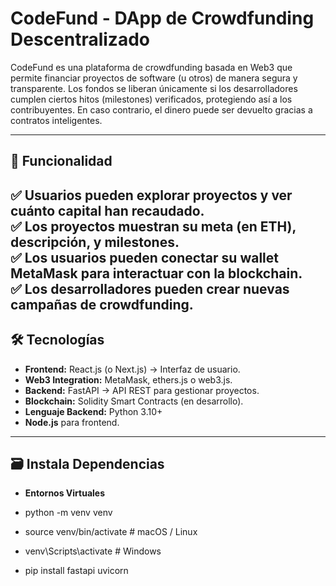 # CodeFund - DApp de Crowdfunding Descentralizado

CodeFund es una plataforma de crowdfunding basada en Web3 que permite financiar proyectos de software (u otros) de manera segura y transparente. Los fondos se liberan únicamente si los desarrolladores cumplen ciertos hitos (milestones) verificados, protegiendo así a los contribuyentes. En caso contrario, el dinero puede ser devuelto gracias a contratos inteligentes.

---

## 🚀 Funcionalidad

✅ Usuarios pueden explorar proyectos y ver cuánto capital han recaudado.  
✅ Los proyectos muestran su meta (en ETH), descripción, y milestones.  
✅ Los usuarios pueden conectar su wallet MetaMask para interactuar con la blockchain.  
✅ Los desarrolladores pueden crear nuevas campañas de crowdfunding.  
---

## 🛠️ Tecnologías

- **Frontend:** React.js (o Next.js) → Interfaz de usuario.
- **Web3 Integration:** MetaMask, ethers.js o web3.js.
- **Backend:** FastAPI → API REST para gestionar proyectos.
- **Blockchain:** Solidity Smart Contracts (en desarrollo).
- **Lenguaje Backend:** Python 3.10+
- **Node.js** para frontend.

---

## 🗃️ Instala Dependencias
- **Entornos Virtuales**
- python -m venv venv
- source venv/bin/activate          # macOS / Linux
- venv\Scripts\activate             # Windows

- pip install fastapi uvicorn


